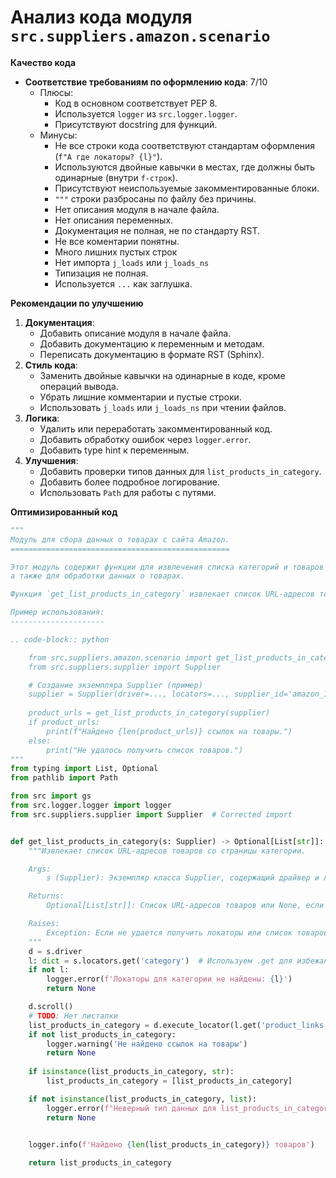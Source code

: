 # Анализ кода модуля `src.suppliers.amazon.scenario`

**Качество кода**
-  **Соответствие требованиям по оформлению кода**: 7/10
    - Плюсы:
        - Код в основном соответствует PEP 8.
        - Используется `logger` из `src.logger.logger`.
        - Присутствуют docstring для функций.
    - Минусы:
        - Не все строки кода соответствуют стандартам оформления (`f"А где локаторы? {l}"`).
        - Используются двойные кавычки в местах, где должны быть одинарные (внутри `f-строк`).
        - Присутствуют неиспользуемые закомментированные блоки.
        - `"""`  строки разбросаны по файлу без причины. 
        - Нет описания модуля в начале файла.
        - Нет описания переменных.
        - Документация не полная, не по стандарту RST.
        - Не все коментарии понятны.
        - Много лишних пустых строк
        - Нет импорта `j_loads` или `j_loads_ns`
        - Типизация не полная.
        -  Используется `...` как заглушка.

**Рекомендации по улучшению**
1. **Документация**:
   - Добавить описание модуля в начале файла.
   - Добавить документацию к переменным и методам.
   - Переписать документацию в формате RST (Sphinx).
2. **Стиль кода**:
   - Заменить двойные кавычки на одинарные в коде, кроме операций вывода.
   - Убрать лишние комментарии и пустые строки.
   - Использовать `j_loads` или `j_loads_ns` при чтении файлов.
3. **Логика**:
   - Удалить или переработать закомментированный код.
   - Добавить обработку ошибок через `logger.error`.
   - Добавить type hint к переменным.
4. **Улучшения**:
   - Добавить проверки типов данных для `list_products_in_category`.
   - Добавить более подробное логирование.
   - Использовать `Path` для работы с путями.

**Оптимизированный код**

```python
"""
Модуль для сбора данных о товарах с сайта Amazon.
=================================================

Этот модуль содержит функции для извлечения списка категорий и товаров с сайта Amazon,
а также для обработки данных о товарах.

Функция `get_list_products_in_category` извлекает список URL-адресов товаров со страницы категории.

Пример использования:
---------------------

.. code-block:: python

    from src.suppliers.amazon.scenario import get_list_products_in_category
    from src.suppliers.supplier import Supplier

    # Создание экземпляра Supplier (пример)
    supplier = Supplier(driver=..., locators=..., supplier_id='amazon_123')
    
    product_urls = get_list_products_in_category(supplier)
    if product_urls:
        print(f"Найдено {len(product_urls)} ссылок на товары.")
    else:
        print("Не удалось получить список товаров.")
"""
from typing import List, Optional
from pathlib import Path

from src import gs
from src.logger.logger import logger
from src.suppliers.supplier import Supplier  # Corrected import


def get_list_products_in_category(s: Supplier) -> Optional[List[str]]:
    """Извлекает список URL-адресов товаров со страницы категории.

    Args:
        s (Supplier): Экземпляр класса Supplier, содержащий драйвер и локаторы.

    Returns:
        Optional[List[str]]: Список URL-адресов товаров или None, если не удалось извлечь.

    Raises:
        Exception: Если не удается получить локаторы или список товаров.
    """
    d = s.driver
    l: dict = s.locators.get('category')  # Используем .get для избежания KeyError
    if not l:
        logger.error(f'Локаторы для категории не найдены: {l}')
        return None

    d.scroll()
    # TODO: Нет листалки
    list_products_in_category = d.execute_locator(l.get('product_links'))
    if not list_products_in_category:
        logger.warning('Не найдено ссылок на товары')
        return None
    
    if isinstance(list_products_in_category, str):
        list_products_in_category = [list_products_in_category]

    if not isinstance(list_products_in_category, list):
        logger.error(f"Неверный тип данных для list_products_in_category: {type(list_products_in_category)}")
        return None


    logger.info(f'Найдено {len(list_products_in_category)} товаров')
    
    return list_products_in_category

```